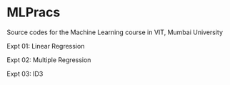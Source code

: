 # MLPracs
Source codes for the Machine Learning course in VIT, Mumbai University

Expt 01: Linear Regression

Expt 02: Multiple Regression

Expt 03: ID3

